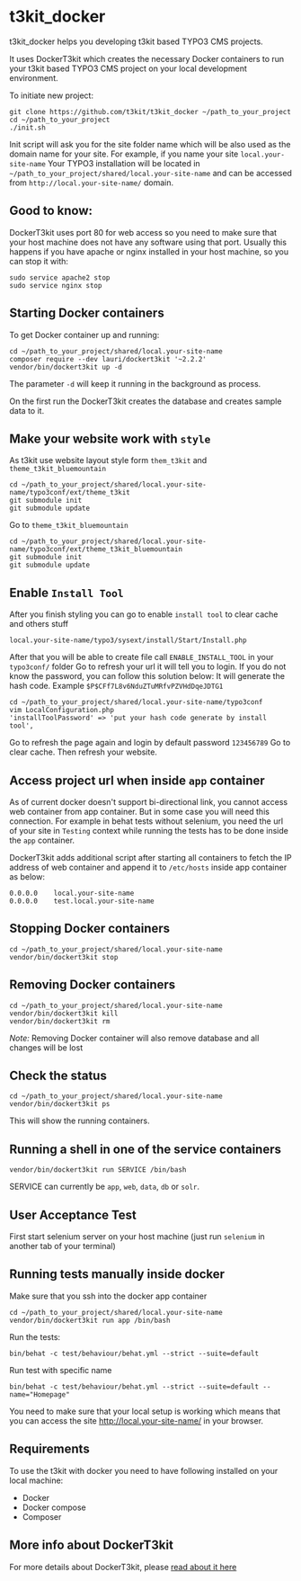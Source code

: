 # t3kit_docker

t3kit_docker helps you developing t3kit based TYPO3 CMS projects.

It uses DockerT3kit which creates the necessary Docker containers to run your t3kit based TYPO3 CMS project on your 
local development environment.

To initiate new project:

    git clone https://github.com/t3kit/t3kit_docker ~/path_to_your_project
    cd ~/path_to_your_project
    ./init.sh

Init script will ask you for the site folder name which will be also used as the domain name for your site. 
For example, if you name your site `local.your-site-name` Your TYPO3 installation will be located in 
`~/path_to_your_project/shared/local.your-site-name` and can be accessed from `http://local.your-site-name/` domain.

## Good to know:

DockerT3kit uses port 80 for web access so you need to make sure that your host machine does not have any software
using that port. Usually this happens if you have apache or nginx installed in your host machine, so you can stop it with:

    sudo service apache2 stop
    sudo service nginx stop

## Starting Docker containers

To get Docker container up and running:

    cd ~/path_to_your_project/shared/local.your-site-name
    composer require --dev lauri/dockert3kit '~2.2.2'
    vendor/bin/dockert3kit up -d
    
The parameter `-d` will keep it running in the background as process.

On the first run the DockerT3kit creates the database and creates sample data to it.

## Make your website work with `style`

As t3kit use website layout style form `them_t3kit` and `theme_t3kit_bluemountain `

    cd ~/path_to_your_project/shared/local.your-site-name/typo3conf/ext/theme_t3kit
    git submodule init
    git submodule update
    
Go to `theme_t3kit_bluemountain`

    cd ~/path_to_your_project/shared/local.your-site-name/typo3conf/ext/theme_t3kit_bluemountain
    git submodule init
    git submodule update
    
## Enable `Install Tool`

After you finish styling you can go to enable `install tool` to clear cache and others stuff

    local.your-site-name/typo3/sysext/install/Start/Install.php
    
After that you will be able to create file call `ENABLE_INSTALL_TOOL` in your `typo3conf/` folder
Go to refresh your url it will tell you to login. If you do not know the password, you can follow this solution below:
It will generate the hash code. Example `$P$CFf7L8v6NduZTuMRfvPZVHdDqeJDTG1`

    cd ~/path_to_your_project/shared/local.your-site-name/typo3conf
    vim LocalConfiguration.php
    'installToolPassword' => 'put your hash code generate by install tool',

Go to refresh the page again and login by default password `123456789`
Go to clear cache. Then refresh your website.
    
## Access project url when inside `app` container

As of current docker doesn't support bi-directional link, you cannot access web container from app container.
But in some case you will need this connection. For example in behat tests without selenium, you need the url of
your site in `Testing` context while running the tests has to be done inside the `app` container.

DockerT3kit adds additional script after starting all containers to fetch the IP address of web container and
append it to `/etc/hosts` inside app container as below:

    0.0.0.0    local.your-site-name
    0.0.0.0    test.local.your-site-name

## Stopping Docker containers

    cd ~/path_to_your_project/shared/local.your-site-name
    vendor/bin/dockert3kit stop

## Removing Docker containers

    cd ~/path_to_your_project/shared/local.your-site-name
    vendor/bin/dockert3kit kill
    vendor/bin/dockert3kit rm
    
*Note:* Removing Docker container will also remove database and all changes will be lost

## Check the status

    cd ~/path_to_your_project/shared/local.your-site-name
    vendor/bin/dockert3kit ps

This will show the running containers. 

## Running a shell in one of the service containers

    vendor/bin/dockert3kit run SERVICE /bin/bash

SERVICE can currently be `app`, `web`, `data`, `db` or `solr`.

## User Acceptance Test

First start selenium server on your host machine (just run `selenium` in another tab of your terminal)

Running tests manually inside docker
------------------------------------

Make sure that you ssh into the docker app container

	cd ~/path_to_your_project/shared/local.your-site-name
	vendor/bin/dockert3kit run app /bin/bash

Run the tests:

	bin/behat -c test/behaviour/behat.yml --strict --suite=default

Run test with specific name

	bin/behat -c test/behaviour/behat.yml --strict --suite=default --name="Homepage"

You need to make sure that your local setup is working which means that you can access the site
<http://local.your-site-name/> in your browser.

## Requirements

To use the t3kit with docker you need to have following installed on your local machine:

* Docker
* Docker compose
* Composer

## More info about DockerT3kit

For more details about DockerT3kit, please [read about it here](https://github.com/laurisaarni/DockerT3kit)

